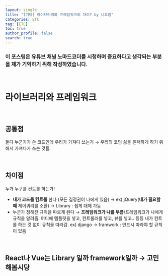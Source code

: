 ```yaml
---
layout: single
title: "[기타] 라이브러리와 프레임워크의 차이? by 니꼬쌤"
categories: ETC
tag: [ETC]
toc: true
author_profile: false
search: true
---
```


### 이 포스팅은 유튜브 채널 노마드코더를 시청하며 중요하다고 생각되는 부분을 제가 기억하기 위해 작성하였습니다.

<br/>

# 라이브러리와 프레임워크

<br/>

## 공통점

둘다 누군가가 쓴 코드인데 우리가 가져다 쓰는거 → 우리의 코딩 삶을 윤택하게 하기 위해서 가져다가 쓰는 것들.

<br/>

## 차이점

누가 누구를 컨트롤 하는가!

- **내가 코드를 컨트롤** 한다 (모든 결정권이 나에게 있음) → ex) jQuery(**내가 필요할 때** 제이쿼리를 소환) → Library : 쉽게 대체 가능
- 누군가 정해진 규칙을 따르게 된다 → **프레임워크가 나를 부름**/프레임워크가 나에게 규칙을 알려줌. 어디에 템플릿을 넣고, 컨트롤러를 넣고, 뷰를 넣고.. 등등 내가 컨트롤 하는 것 없이 규칙을 따라감. ex) django → framwork : 반드시 따라야 할 규칙이 있음

<br/>

## React나 Vue는 Library 일까 framework일까 → 고민해봅시당
